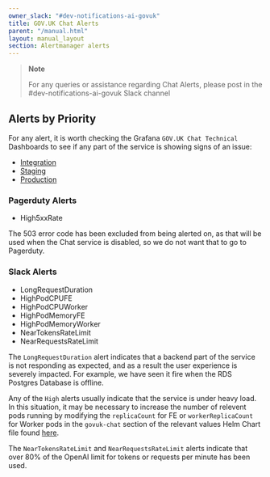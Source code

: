 ```yaml
---
owner_slack: "#dev-notifications-ai-govuk"
title: GOV.UK Chat Alerts
parent: "/manual.html"
layout: manual_layout
section: Alertmanager alerts
---
```


> **Note**
>
> For any queries or assistance regarding Chat Alerts, please post in the #dev-notifications-ai-govuk Slack channel

## Alerts by Priority

For any alert, it is worth checking the Grafana `GOV.UK Chat Technical` Dashboards to see if any part of the service is showing signs of an issue:

- [Integration]
- [Staging]
- [Production]

### Pagerduty Alerts

- High5xxRate

The 503 error code has been excluded from being alerted on, as that will be used when the Chat service is disabled, so we do not want that to go to Pagerduty.

### Slack Alerts

- LongRequestDuration
- HighPodCPUFE
- HighPodCPUWorker
- HighPodMemoryFE
- HighPodMemoryWorker
- NearTokensRateLimit
- NearRequestsRateLimit

The `LongRequestDuration` alert indicates that a backend part of the service is not responding as expected, and as a result the user experience is severely impacted. For example, we have seen it fire when the RDS Postgres Database is offline.

Any of the `High` alerts usually indicate that the service is under heavy load. In this situation, it may be necessary to increase the number of relevent pods running by modifying the `replicaCount` for FE or `workerReplicaCount` for Worker pods in the `govuk-chat` section of the relevant values Helm Chart file found [here].

The `NearTokensRateLimit` and `NearRequestsRateLimit` alerts indicate that over 80% of the OpenAI limit for tokens or requests per minute has been used.

[Integration]: https://grafana.eks.integration.govuk.digital/d/govuk-chat-techical
[Staging]: https://grafana.eks.staging.govuk.digital/d/govuk-chat-techical
[Production]: https://grafana.eks.production.govuk.digital/d/govuk-chat-techical
[here]: https://github.com/alphagov/govuk-helm-charts/tree/main/charts/app-config
